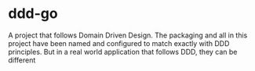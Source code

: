 # ddd-go
A project that follows Domain Driven Design. The packaging and all in this project have been named and configured to match exactly with DDD principles. But in a real world application that follows DDD, they can be different 
